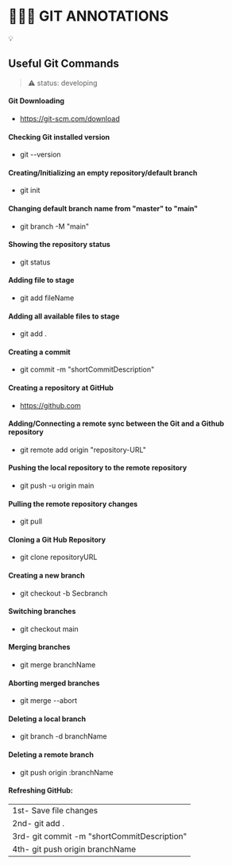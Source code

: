 <h1> 👨🏾‍💻 GIT ANNOTATIONS </H1>
💡 <h2> Useful Git Commands </h2>

>⚠️ status: developing

#### Git Downloading<br>
+ https://git-scm.com/download

#### Checking Git installed version<br>
+ git --version

#### Creating/Initializing an empty repository/default branch<br>
+ git init

#### Changing default branch name from "master" to "main"<br>
+ git branch -M "main"<br>

#### Showing the repository status<br>
+ git status

#### Adding file to stage<br>
+ git add fileName

#### Adding all available files to stage<br>
+ git add .

#### Creating a commit<br>
+ git commit -m "shortCommitDescription"

#### Creating a repository at GitHub<br>
+ https://github.com

#### Adding/Connecting a remote sync between the Git and a Github repository<br>
+ git remote add origin "repository-URL"

#### Pushing the local repository to the remote repository<br>
+ git push -u origin main

#### Pulling the remote repository changes<br>
+ git pull

#### Cloning a Git Hub Repository<br>
+ git clone repositoryURL

#### Creating a new branch<br>
+ git checkout -b Secbranch

#### Switching branches<br>
+ git checkout main

#### Merging branches<br>
+ git merge branchName

#### Aborting merged branches<br>
+ git merge --abort

#### Deleting a local branch<br>
+ git branch -d branchName

#### Deleting a remote branch<br>
+ git push origin :branchName

#### Refreshing GitHub:
<table>
    <tr>
        <td>1st- Save file changes</td>
    </tr>
    <tr>
        <td>2nd- git add .</td>
    </tr>
    <tr>
        <td>3rd- git commit -m "shortCommitDescription"</td>
    </tr>
    <tr>
        <td>4th- git push origin branchName</td>
    </tr>
 </table>
